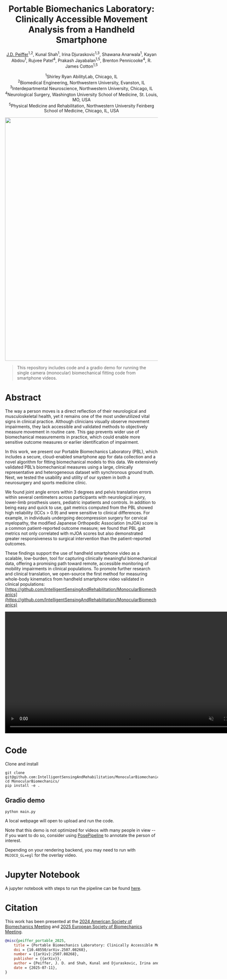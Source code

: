 <div align="center">

# Portable Biomechanics Laboratory: Clinically Accessible Movement Analysis from a Handheld Smartphone

[J.D. Peiffer](https://www.sralab.org/researchers/jd-peiffer)<sup>1,2</sup>, Kunal Shah<sup>1</sup>, Irina Djuraskovic<sup>1,3</sup>, Shawana Anarwala<sup>1</sup>, Kayan Abdou<sup>1</sup>, Rujvee Patel<sup>4</sup>, Prakash Jayabalan<sup>1,5</sup>, Brenton Pennicooke<sup>4</sup>, R. James Cotton<sup>1,5</sup>

<sup>1</sup>Shirley Ryan AbilityLab, Chicago, IL<br>
<sup>2</sup>Biomedical Engineering, Northwestern University, Evanston, IL<br>
<sup>3</sup>Interdepartmental Neuroscience, Northwestern University, Chicago, IL<br>
<sup>4</sup>Neurological Surgery, Washington University School of Medicine, St. Louis, MO, USA<br>
<sup>5</sup>Physical Medicine and Rehabilitation, Northwestern University Feinberg School of Medicine, Chicago, IL, USA<br>

</div>
<img src="docs/static/images/overlay_fig.jpg" width="800">

> This repository includes code and a gradio demo for running the single camera (monocular) biomechanical fitting code from smartphone videos.

# Abstract
The way a person moves is a direct reflection of their neurological and musculoskeletal health, yet it remains one of the most underutilized vital signs in clinical practice. Although clinicians visually observe movement impairments, they lack accessible and validated methods to objectively measure movement in routine care. This gap prevents wider use of biomechanical measurements in practice, which could enable more sensitive outcome measures or earlier identification of impairment.

In this work, we present our Portable Biomechanics Laboratory (PBL), which includes a secure, cloud-enabled smartphone app for data collection and a novel algorithm for fitting biomechanical models to this data. We extensively validated PBL’s biomechanical measures using a large, clinically representative and heterogeneous dataset with synchronous ground truth. Next, we tested the usability and utility of our system in both a neurosurgery and sports medicine clinic.

We found joint angle errors within 3 degrees and pelvis translation errors within several centimeters across participants with neurological injury, lower-limb prosthesis users, pediatric inpatients and controls. In addition to being easy and quick to use, gait metrics computed from the PBL showed high reliability (ICCs > 0.9) and were sensitive to clinical differences. For example, in individuals undergoing decompression surgery for cervical myelopathy, the modified Japanese Orthopedic Association (mJOA) score is a common patient-reported outcome measure; we found that PBL gait metrics not only correlated with mJOA scores but also demonstrated greater responsiveness to surgical intervention than the patient-reported outcomes.

These findings support the use of handheld smartphone video as a scalable, low-burden, tool for capturing clinically meaningful biomechanical data, offering a promising path toward remote, accessible monitoring of mobility impairments in clinical populations. To promote further research and clinical translation, we open-source the first method for measuring whole-body kinematics from handheld smartphone video validated in clinical populations: [https://github.com/IntelligentSensingAndRehabilitation/MonocularBiomechanics](https://github.com/IntelligentSensingAndRehabilitation/MonocularBiomechanics)

<video src="docs/static/videos/jd_running.mp4" width="800" controls autoplay muted loop></video>

# Code
Clone and install
```
git clone git@github.com:IntelligentSensingAndRehabilitation/MonocularBiomechanics.git
cd MonocularBiomechanics/
pip install -e .
```
## Gradio demo
```
python main.py
```
A local webpage will open to upload and run the code.

Note that this demo is not optimized for videos with many people in view -- if you want to do so, consider using [PosePipeline](https://github.com/IntelligentSensingAndRehabilitation/PosePipeline) to annotate the person of interest. 

Depending on your rendering backend, you may need to run with `MUJOCO_GL=egl` for the overlay video.

# Jupyter Notebook
A jupyter notebook with steps to run the pipeline can be found [here](https://github.com/IntelligentSensingAndRehabilitation/MonocularBiomechanics/blob/main/monocular-demo.ipynb).

# Citation
This work has been presented at the [2024 American Society of Biomechanics Meeting](https://drive.google.com/open?id=1CEZBhwAYALvUds0VbFy50U1LmOfgS0kO&usp=drive_fs) and [2025 European Society of Biomechanics Meeting](https://drive.google.com/open?id=19y1_F-0o5CVRFdihe-0kReQ9baH-jFX4&usp=drive_fs).


```bibtex
@misc{peiffer_portable_2025,
	title = {Portable Biomechanics Laboratory: Clinically Accessible Movement Analysis from a Handheld Smartphone},
	doi = {10.48550/arXiv.2507.08268},
	number = {{arXiv}:2507.08268},
	publisher = {{arXiv}},
	author = {Peiffer, J. D. and Shah, Kunal and Djuraskovic, Irina and Anarwala, Shawana and Abdou, Kayan and Patel, Rujvee and Jayabalan, Prakash and Pennicooke, Brenton and Cotton, R. James},
	date = {2025-07-11},
}
```
